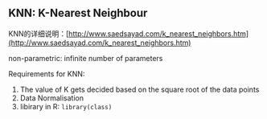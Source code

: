 ## KNN: K-Nearest Neighbour

KNN的详细说明：[http://www.saedsayad.com/k_nearest_neighbors.htm](http://www.saedsayad.com/k_nearest_neighbors.htm)

non-parametric: infinite number of parameters







Requirements for KNN:

1. The value of K gets decided based on the square root of the data points
2. Data Normalisation
3. libirary in R: `library(class)`



